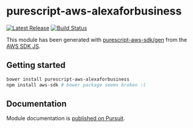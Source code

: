 # purescript-aws-alexaforbusiness

[![Latest Release](https://pursuit.purescript.org/packages/purescript-aws-alexaforbusiness/badge)](https://pursuit.purescript.org/packages/purescript-aws-alexaforbusiness)
[![Build Status](https://app.wercker.com/status/5909b9e96d1080804b17a28f72f87b6b/s/master)](https://app.wercker.com/project/byKey/5909b9e96d1080804b17a28f72f87b6b)

This module has been generated with [purescript-aws-sdk/gen](https://github.com/purescript-aws-sdk/gen) from the [AWS SDK JS](https://github.com/aws/aws-sdk-js).

## Getting started

```sh
bower install purescript-aws-alexaforbusiness
npm install aws-sdk # bower package seems broken :(
```

## Documentation

Module documentation is [published on Pursuit](http://pursuit.purescript.org/packages/purescript-aws-alexaforbusiness).
